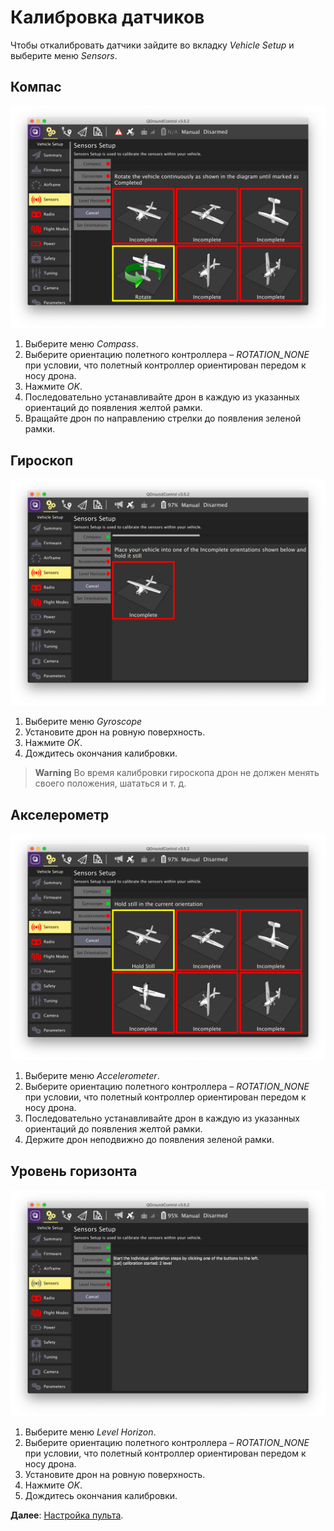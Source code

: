 # Калибровка датчиков

Чтобы откалибровать датчики зайдите во вкладку *Vehicle Setup* и выберите меню *Sensors*.

## Компас

<img src="../assets/qgc-cal-compass.png" alt="QGroundControl compass calibration" class="zoom">

1. Выберите меню *Compass*.
2. Выберите ориентацию полетного контроллера – *ROTATION_NONE* при условии, что полетный контроллер ориентирован передом к носу дрона.
3. Нажмите *OK*.
4. Последовательно устанавливайте дрон в каждую из указанных ориентаций до появления желтой рамки.
5. Вращайте дрон по направлению стрелки до появления зеленой рамки.

## Гироскоп

<img src="../assets/qgc-cal-gyro.png" alt="QGroundControl gyroscope calibration" class="zoom">

1. Выберите меню *Gyroscope*
2. Установите дрон на ровную поверхность.
3. Нажмите *OK*.
4. Дождитесь окончания калибровки.

> **Warning** Во время калибровки гироскопа дрон не должен менять своего положения, шататься и т. д.

## Акселерометр

<img src="../assets/qgc-cal-acc.png" alt="QGroundControl accelerometer calibration" class="zoom">

1. Выберите меню *Accelerometer*.
2. Выберите ориентацию полетного контроллера – *ROTATION_NONE* при условии, что полетный контроллер ориентирован передом к носу дрона.
3. Последовательно устанавливайте дрон в каждую из указанных ориентаций до появления желтой рамки.
4. Держите дрон неподвижно до появления зеленой рамки.

## Уровень горизонта

<img src="../assets/qgc-cal-level.png" alt="QGroundControl level horizon calibration" class="zoom">

1. Выберите меню *Level Horizon*.
2. Выберите ориентацию полетного контроллера – *ROTATION_NONE* при условии, что полетный контроллер ориентирован передом к носу дрона.
3. Установите дрон на ровную поверхность.
4. Нажмите *OK*.
5. Дождитесь окончания калибровки.

**Далее**: [Настройка пульта](radio.md).
